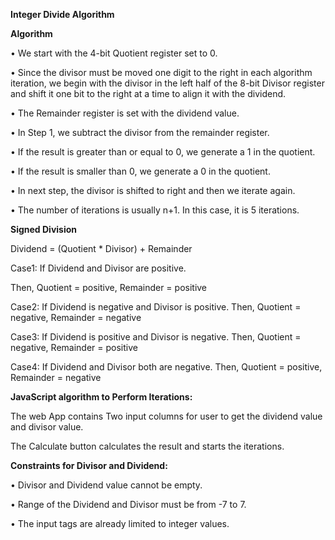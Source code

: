 **Integer Divide Algorithm**


**Algorithm**

•	We start with the 4-bit Quotient register set to 0.

•	Since the divisor must be moved one digit to the right in each algorithm iteration, we begin with the divisor in the left half of the 8-bit Divisor register and shift it one bit to the right at a time to align it with the dividend.

•	The Remainder register is set with the dividend value.

•	In Step 1, we subtract the divisor from the remainder register.

•	If the result is greater than or equal to 0, we generate a 1 in the quotient.

•	If the result is smaller than 0, we generate a 0 in the quotient.

•	In next step, the divisor is shifted to right and then we iterate again.

•	The number of iterations is usually n+1. In this case, it is 5 iterations.


**Signed Division**

Dividend = (Quotient * Divisor) + Remainder

Case1: If Dividend and Divisor are positive.

Then, Quotient = positive, Remainder = positive

Case2: If Dividend is negative and Divisor is positive.
Then, Quotient = negative, Remainder = negative

Case3: If Dividend is positive and Divisor is negative.
Then, Quotient = negative, Remainder = positive

Case4: If Dividend and Divisor both are negative.
Then, Quotient = positive, Remainder = negative


**JavaScript algorithm to Perform Iterations:**

The web App contains Two input columns for user to get the dividend value and divisor value.

The Calculate button calculates the result and starts the iterations.


**Constraints for Divisor and Dividend:**
 
•	Divisor and Dividend value cannot be empty.

•	Range of the Dividend and Divisor must be from -7 to 7.

•	The input tags are already limited to integer values.


